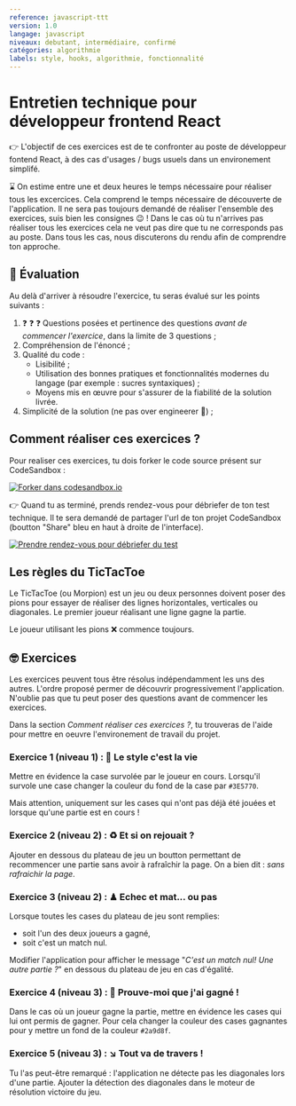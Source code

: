```yaml
---
reference: javascript-ttt
version: 1.0
langage: javascript
niveaux: debutant, intermédiaire, confirmé
catégories: algorithmie
labels: style, hooks, algorithmie, fonctionnalité
---
```


# Entretien technique pour développeur frontend React

:point_right: L'objectif de ces exercices est de te confronter au poste de développeur fontend React, à des cas d'usages / bugs usuels dans un environement simplifé.

:hourglass: On estime entre une et deux heures le temps nécessaire pour réaliser tous les excercices. Cela comprend le temps nécessaire de découverte de l'application. Il ne sera pas toujours demandé de réaliser l'ensemble des exercices, suis bien les consignes :wink: ! Dans le cas où tu n'arrives pas réaliser tous les exercices cela ne veut pas dire que tu ne corresponds pas au poste. Dans tous les cas, nous discuterons du rendu afin de comprendre ton approche.

## :100: Évaluation

Au delà d'arriver à résoudre l'exercice, tu seras évalué sur les points suivants :
 1. :question: :question: :question:  Questions posées et pertinence des questions _avant de commencer l'exercice_, dans la limite de 3 questions ;
 2. Compréhension de l'énoncé ;
 3. Qualité du code :
     - Lisibilité ;
     - Utilisation des bonnes pratiques et fonctionnalités modernes du langage (par exemple : sucres syntaxiques) ;
     - Moyens mis en œuvre pour s'assurer de la fiabilité de la solution livrée.
 4. Simplicité de la solution (ne pas over engineerer :exploding_head:) ;

## Comment réaliser ces exercices ?

Pour realiser ces exercices, tu dois forker le code source présent sur CodeSandbox :

[![Forker dans codesandbox.io](https://shields.io/badge/forker-dans%20codesandbox.io-green?logo=codesandbox&style=for-the-badge)](https://codesandbox.io/s/tictactoe-master-f1wj6?file=/README.md)


:point_right: Quand tu as terminé, prends rendez-vous pour débriefer de ton test technique. Il te sera demandé de partager l'url de ton projet CodeSandbox (boutton "Share" bleu en haut à droite de l'interface).

[![Prendre rendez-vous pour débriefer du test](https://shields.io/badge/bloquer%20une%20date-pour%20debriefer-blue?labelColor=%23f3f3f3&logo=google-calendar&style=for-the-badge)](https://calendly.com/sebastien-houze-1/debrief-test-technique
)


## Les règles du TicTacToe

Le TicTacToe (ou Morpion) est un jeu ou deux personnes doivent poser des pions pour essayer de réaliser des lignes horizontales, verticales ou diagonales. Le premier joueur réalisant une ligne gagne la partie.

Le joueur utilisant les pions :x: commence toujours.

## :nerd_face: Exercices

Les exercices peuvent tous être résolus indépendamment les uns des autres. L'ordre proposé permer de découvrir progressivement l'application. N'oublie pas que tu peut poser des questions avant de commencer les exercices.

Dans la section _Comment réaliser ces exercices ?_, tu trouveras de l'aide pour mettre en oeuvre l'environement de travail du projet.

### Exercice 1 (niveau 1) : 🎨 Le style c'est la vie

Mettre en évidence la case survolée par le joueur en cours. Lorsqu'il survole une case changer la couleur du fond de la case par `#3E5770`.

Mais attention, uniquement sur les cases qui n'ont pas déjà été jouées et lorsque qu'une partie est en cours !

### Exercice 2 (niveau 2) : ♻ Et si on rejouait ?

Ajouter en dessous du plateau de jeu un boutton permettant de recommencer une partie sans avoir à rafraîchir la page. On a bien dit : _sans rafraichir la page_.

### Exercice 3 (niveau 2) : ♟ Echec et mat... ou pas

Lorsque toutes les cases du plateau de jeu sont remplies:

- soit l'un des deux joueurs a gagné,
- soit c'est un match nul.

Modifier l'application pour afficher le message "_C'est un match nul! Une autre partie ?_" en dessous du plateau de jeu en cas d'égalité.

### Exercice 4 (niveau 3) : 🔎 Prouve-moi que j'ai gagné !

Dans le cas où un joueur gagne la partie, mettre en évidence les cases qui lui ont permis de gagner. Pour cela changer la couleur des cases gagnantes pour y mettre un fond de la couleur `#2a9d8f`.

### Exercice 5 (niveau 3) : ↘ Tout va de travers !

Tu l'as peut-être remarqué : l'application ne détecte pas les diagonales lors d'une partie. Ajouter la détection des diagonales dans le moteur de résolution victoire du jeu.